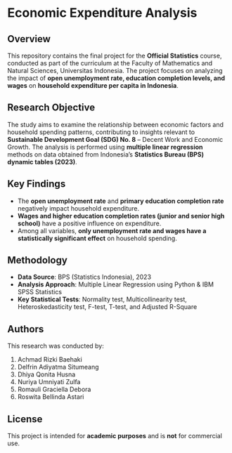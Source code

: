 # Economic Expenditure Analysis  

## Overview  
This repository contains the final project for the **Official Statistics** course, conducted as part of the curriculum at the Faculty of Mathematics and Natural Sciences, Universitas Indonesia. The project focuses on analyzing the impact of **open unemployment rate, education completion levels, and wages** on **household expenditure per capita in Indonesia**.  

## Research Objective  
The study aims to examine the relationship between economic factors and household spending patterns, contributing to insights relevant to **Sustainable Development Goal (SDG) No. 8** – Decent Work and Economic Growth. The analysis is performed using **multiple linear regression** methods on data obtained from Indonesia’s **Statistics Bureau (BPS) dynamic tables (2023)**.  

## Key Findings  
- The **open unemployment rate** and **primary education completion rate** negatively impact household expenditure.  
- **Wages and higher education completion rates (junior and senior high school)** have a positive influence on expenditure.  
- Among all variables, **only unemployment rate and wages have a statistically significant effect** on household spending.  

## Methodology  
- **Data Source**: BPS (Statistics Indonesia), 2023  
- **Analysis Approach**: Multiple Linear Regression using Python & IBM SPSS Statistics  
- **Key Statistical Tests**: Normality test, Multicollinearity test, Heteroskedasticity test, F-test, T-test, and Adjusted R-Square  

## Authors  
This research was conducted by:  
1. Achmad Rizki Baehaki  
2. Delfrin Adiyatma Situmeang  
3. Dhiya Qonita Husna  
4. Nuriya Umniyati Zulfa  
5. Romauli Graciella Debora  
6. Roswita Bellinda Astari  

## License  
This project is intended for **academic purposes** and is **not** for commercial use.  
